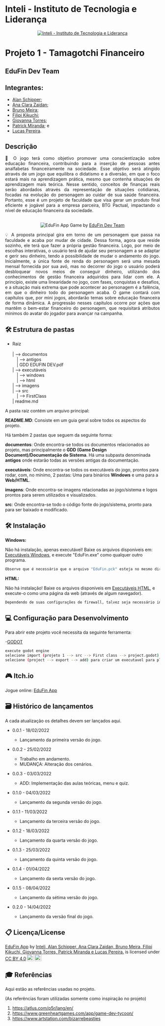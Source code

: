 ﻿# Inteli - Instituto de Tecnologia e Liderança 

<p align="center">
<a href= "https://www.inteli.edu.br/"><img src="https://www.inteli.edu.br/wp-content/uploads/2021/08/20172028/marca_1-2.png" alt="Inteli - Instituto de Tecnologia e Liderança" border="0"></a>
</p>

# Projeto 1 - Tamagotchi Financeiro

## EduFin Dev Team

## Integrantes:
- <a href="https://www.linkedin.com/in/alan-rozensztajn-schipper-0563701ba/">Alan Schipper</a>;
- <a href="https://www.linkedin.com/in/ana-clara-l-m-zaidan-254376232/">Ana Clara Zaidan</a>;
- <a href="https://www.linkedin.com/in/bruno-meira-75419918b/">Bruno Meira</a>;
- <a href="https://www.linkedin.com/in/filipi-enzo-siqueira-kikuchi-1811a9213/">Filipi Kikuchi</a>;
- <a href="https://www.linkedin.com/in/giovanna-furlan-torres-378316182/">Giovanna Torres</a>;
- <a href="https://www.linkedin.com/in/patrick-miranda-7ab911231/">Patrick Miranda</a>; e
- <a href="https://www.linkedin.com/in/lucas-pereira-3410b1233">Lucas Pereira</a>.

## Descrição

<p align="justify"> 📜 O jogo terá como objetivo promover uma conscientização sobre educação financeira, contribuindo para a inserção de pessoas antes analfabetas financeiramente na sociedade. Esse objetivo será atingido através de um jogo que equilibra o didatismo e a diversão, em que o foco estará mais na aprendizagem prática, mesmo que contenha situações de aprendizagem mais teórica. Nesse sentido, conceitos de finanças reais serão abordados através da representação de situações cotidianas, focadas na evolução do personagem ao cuidar de sua saúde financeira. Portanto, esse é um projeto de faculdade que visa gerar um produto final eficiente e jogável para a empresa parceira, BTG Pactual, impactando o nível de educação financeira da sociedade.
<br><br>
<p align="center">
<img src="https://img.itch.zone/aW1nLzg2NjE0ODUucG5n/original/564Wxu.png" alt="EduFin App" border="0">
  Game by <a href="https://edufin-dev-team.itch.io/edufin-app">EduFin Dev Team</a> 
</p>


<p align="justify"> 💡 A proposta principal gira em torno de um personagem que passa na faculdade e acaba por mudar de cidade. Dessa forma,  agora que reside sozinho, ele terá que fazer a própria gestão financeira. Logo, por meio de escolhas interativas, o usuário terá de ajudar seu personagem a se adaptar e gerir seu dinheiro, tendo a possibilidade de mudar o andamento do jogo. Inicialmente, a única fonte de renda do personagem será uma mesada mensal fornecida por sua avó, mas no decorrer do jogo o usuário poderá desbloquear novos meios de conseguir dinheiro, utilizando dos conhecimentos de gestão financeira adquiridos para lidar com ele. A princípio, existe uma linearidade no jogo, com fases,  conquistas e desafios, e a situação mais extrema que pode acontecer ao personagem é a falência, em que o dinheiro todo do personagem acaba. O game contará com capítulos que, por mini jogos, abordarão temas sobre educação financeira de forma dinâmica. A progressão nesses capítulos ocorre por ações que mantêm o bem-estar financeiro do personagem, que requisitará atributos mínimos do avatar do jogador para avançar na campanha.

## 🛠 Estrutura de pastas

- Raiz<br><br>
| --> documentos<br>
  &emsp;| --> antigos<br>
  &emsp;|  GDD EDUFIN DEV.pdf<br>
| --> executáveis<br>
  &emsp;| --> windows<br>
  &emsp;| --> html<br>
| --> imagens<br>
| --> src<br>
    &emsp;| --> FirstClass<br>
| readme.md<br>
  
A pasta raiz contém um arquivo principal:

<b>README.MD</b>: Consiste em um guia geral sobre todos os aspectos do projeto.

Há também 2 pastas que seguem da seguinte forma:

<b>documentos</b>: Onde encontra-se todos os documentos relacionados ao projeto, mas principalmente o <b>GDD (Game Design Document)/Documentação do Sistema</b>. Há uma subpasta denominada <b>antigos</b> onde estarão todas as versões antigas da documentação.

<b>executáveis</b>: Onde encontra-se todos os executáveis do jogo, prontos para rodar, com, no mínimo, 2 pastas: Uma para binários <b>Windows</b> e uma para a <b>Web/HTML</b>.

<b>imagens</b>: Onde encontra-se imagens relacionadas ao jogo/sistema e logos prontos para serem utilizados e visualizados.

<b>src</b>: Onde encontra-se todo o código fonte do jogo/sistema, pronto para para ser baixado e modificado.

## 🛠 Instalação

<b>Windows:</b>

Não há instalação, apenas executável! Baixe os arquivos disponíveis em: <a href="https://github.com/2022M1T2/Projeto1/tree/main/executáveis/Windows">Executáveis Windows</a>, e execute "EduFin.exe" como qualquer outro programa.

```sh
Observe que é necessário que o arquivo "EduFin.pck" esteja no mesmo diretório que "EduFin.exe".
```

<b>HTML:</b>

Não há instalação! Baixe os arquivos disponíveis em <a href="https://github.com/2022M1T2/Projeto1/tree/main/executáveis/HTML">Executáveis HTML</a>, e execute-o como uma página da web (através de algum navegador).

  ```sh
Dependendo de suas configurações de firewall, talvez seja necessário instaurar um web service como xampp ou wampp para que o jogo rode localmente.
```

## 💻 Configuração para Desenvolvimento

Para abrir este projeto você necessita da seguinte ferramenta:

-<a href="https://godotengine.org/download">GODOT</a>

```sh
execute godot engine
selecione import (projeto 1 --> src --> First class --> project.godot) para ter acesso ao projeto
selecione (project --> export --> add) para criar um executavel para plataforma em que deseja testar o jogo
```
  
## 🎮 Itch.io
  
 Jogue online: <a href="https://edufin-dev-team.itch.io/edufin-app">EduFin App</a>
  
## 🗃 Histórico de lançamentos

A cada atualização os detalhes devem ser lançados aqui.

* 0.0.1 - 18/02/2022
    * Lançamento da primeira versão do jogo.
  
* 0.0.2 - 25/02/2022
    * Trabalho em andamento.
    * MUDANÇA: Alteração dos cenários.
  
* 0.0.3 - 03/03/2022
    * ADD: Implementação das aulas teóricas, menu e quiz.
  
* 0.1.0 - 04/03/2022
    * Lançamento da segunda versão do jogo.
 
* 0.1.1 - 11/03/2022
    * Lançamento da terceira versão do jogo.
 
* 0.1.2 - 18/03/2022
    * Lançamento da quarta versão do jogo.
  
* 0.1.3 - 25/03/2022
    * Lançamento da quinta versão do jogo.
  
* 0.1.4 - 01/04/2022
    * Lançamento da sexta versão do jogo.
  
* 0.1.5 - 08/04/2022
    * Lançamento da sétima versão do jogo.
  
* 0.2.0 - 14/04/2022
    * Lançamento da versão final do jogo.

## 📋 Licença/License

<p xmlns:cc="http://creativecommons.org/ns#" xmlns:dct="http://purl.org/dc/terms/"><a property="dct:title" rel="cc:attributionURL" href="https://github.com/2022M1T2/Projeto1">EduFin App</a> by <a rel="cc:attributionURL dct:creator" property="cc:attributionName" href="https://github.com/2022M1T2/Projeto1">Inteli, Alan Schipper, Ana Clara Zaidan, Bruno Meira, Filipi Kikuchi, Giovanna Torres, Patrick Miranda e Lucas Pereira.</a> is licensed under <a href="http://creativecommons.org/licenses/by/4.0/?ref=chooser-v1" target="_blank" rel="license noopener noreferrer" style="display:inline-block;">CC BY 4.0<img style="height:22px!important;margin-left:3px;vertical-align:text-bottom;" src="https://mirrors.creativecommons.org/presskit/icons/cc.svg?ref=chooser-v1"><img style="height:22px!important;margin-left:3px;vertical-align:text-bottom;" src="https://mirrors.creativecommons.org/presskit/icons/by.svg?ref=chooser-v1"></a></p>

## 🎓 Referências

Aqui estão as referências usadas no projeto.

(As referências foram utilizadas somente como inspiração no projeto)

1. <https://atlus.com/p5r/lang/en/>
2. <https://www.greenheartgames.com/app/game-dev-tycoon/> 
3. <https://www.artstation.com/bizarrebeasties>
